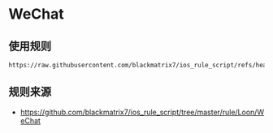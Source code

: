 # WeChat

## 使用规则
```
https://raw.githubusercontent.com/blackmatrix7/ios_rule_script/refs/heads/master/rule/Clash/WeChat/WeChat_No_Resolve.yaml
```

## 规则来源
- https://github.com/blackmatrix7/ios_rule_script/tree/master/rule/Loon/WeChat
